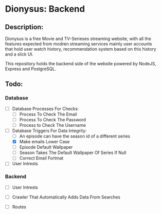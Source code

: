 # Dionysus: Backend

## Description:
Dionysus is a free Movie and TV-Serieses streaming website, with all the features expected from modren streaming services
mainly user accounts that hold user watch history, recommendation system based on this history and a slick UI.

This repository holds the backend side of the website powered by NodeJS, Express and PostgreSQL.

## Todo:

### Database
- [ ] Database Processes For Checks:
  - [ ] Process To Check The Email
  - [ ] Process To Check The Password
  - [ ] Process to Check The Username
- [ ] Database Triggers For Data Integrity:
  - [ ] An episode can have the season id of a different series
  - [x] Make emails Lower Case
  - [ ] Episode Default Wallpaper
  - [ ] Season Takes The Default Wallpaper Of Series If Null
  - [ ] Correct Email Fortmat
- [ ] User Intrests

### Backend
- [ ] User Intrests
- [ ] Crawler That Automatically Adds Data From Searches
- [ ] Routes


